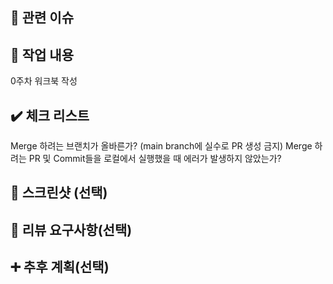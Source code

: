 ## 🚀 관련 이슈

<!--- ex) #이슈번호, #이슈번호 -->

## 📝 작업 내용
0주차 워크북 작성
## ✔️ 체크 리스트
 Merge 하려는 브랜치가 올바른가? (main branch에 실수로 PR 생성 금지)
 Merge 하려는 PR 및 Commit들을 로컬에서 실행했을 때 에러가 발생하지 않았는가?
## 📸 스크린샷 (선택)
## 💬 리뷰 요구사항(선택)
## ➕ 추후 계획(선택)
